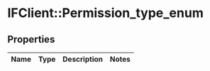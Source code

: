 # IFClient::Permission_type_enum

## Properties
Name | Type | Description | Notes
------------ | ------------- | ------------- | -------------


